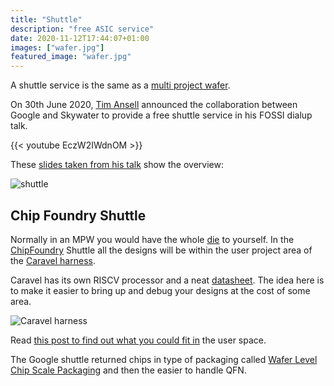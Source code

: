 ```yaml
---
title: "Shuttle"
description: "free ASIC service"
date: 2020-11-12T17:44:07+01:00
images: ["wafer.jpg"]
featured_image: "wafer.jpg"
---
```


A shuttle service is the same as a [multi project wafer](/terminology/mpw).

On 30th June 2020, [Tim Ansell](https://twitter.com/mithro) announced the collaboration between Google and Skywater to provide a free shuttle service in his FOSSI dialup talk.

{{< youtube EczW2IWdnOM >}}

These [slides taken from his talk](https://docs.google.com/presentation/d/e/2PACX-1vRtwZPc8ykkkgtUkHkoJZrP9jKOo3FYdKqbg-So0ic6_kx7ha1vHnxrWmuxWkTc9GfC8xl0TfEpMLwK/pub?start=false&loop=false&delayms=3000#slide=id.g8a02ce4cad_0_238) show the overview:

![shuttle](/shuttle.png)

## Chip Foundry Shuttle

Normally in an MPW you would have the whole [die](/terminology/die) to yourself. In the [ChipFoundry](https://chipfoundry.io/) Shuttle all the designs will be within the user project area of the [Caravel harness](https://github.com/chipfoundry/caravel). 

Caravel has its own RISCV processor and a neat [datasheet](https://caravel-harness.readthedocs.io/en/latest/). 
The idea here is to make it easier to bring up and debug your designs at the cost of some area.

![Caravel harness](/ciic_harness.png)

Read [this post to find out what you could fit in](/post/how-much-can-we-fit) the user space.

The Google shuttle returned chips in type of packaging called [Wafer Level Chip Scale Packaging](/terminology/wlcsp) and then the easier to handle QFN.
